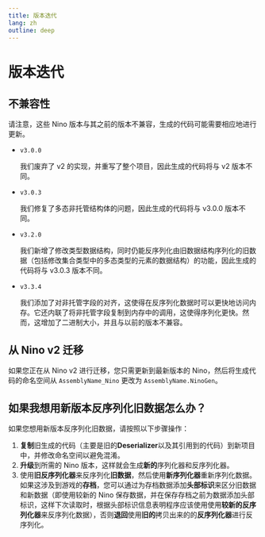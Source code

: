 ```yaml
---
title: 版本迭代
lang: zh
outline: deep
---
```

# 版本迭代

## 不兼容性
请注意，这些 Nino 版本与其之前的版本不兼容，生成的代码可能需要相应地进行更新。

- `v3.0.0`
  
  我们废弃了 v2 的实现，并重写了整个项目，因此生成的代码将与 v2 版本不同。

- `v3.0.3`
  
  我们修复了多态非托管结构体的问题，因此生成的代码将与 v3.0.0 版本不同。

- `v3.2.0`
  
  我们新增了修改类型数据结构，同时仍能反序列化由旧数据结构序列化的旧数据（包括修改集合类型中的多态类型的元素的数据结构）的功能，因此生成的代码将与 v3.0.3 版本不同。

- `v3.3.4`
  
  我们添加了对非托管字段的对齐，这使得在反序列化数据时可以更快地访问内存。它还内联了将非托管字段复制到内存中的调用，这使得序列化更快。然而，这增加了二进制大小，并且与以前的版本不兼容。


## 从 Nino v2 迁移
如果您正在从 Nino v2 进行迁移，您只需更新到最新版本的 Nino，然后将生成代码的命名空间从 `AssemblyName_Nino` 更改为 `AssemblyName.NinoGen`。

## 如果我想用新版本反序列化旧数据怎么办？

如果您想用新版本反序列化旧数据，请按照以下步骤操作：

1. **复制**旧生成的代码（主要是旧的**Deserializer**以及其引用到的代码）到新项目中，并修改命名空间以避免混淆。
2. **升级**到所需的 Nino 版本，这样就会生成**新的**序列化器和反序列化器。
3. 使用**旧反序列化器**来反序列化**旧数据**，然后使用**新序列化器**重新序列化数据。如果这涉及到游戏的**存档**，您可以通过为存档数据添加**头部标识**来区分旧数据和新数据（即使用较新的 Nino 保存数据，并在保存存档之前为数据添加头部标识，这样下次读取时，根据头部标识信息表明程序应该使用使用**较新的反序列化器**来反序列化数据），否则**退回**使用**旧的**拷贝出来的的**反序列化器**进行反序列化。